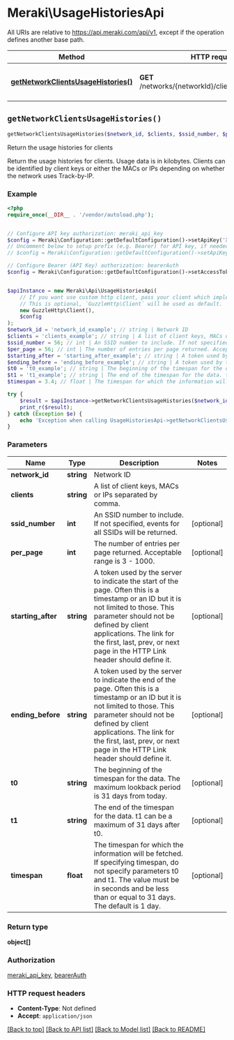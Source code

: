 # Meraki\UsageHistoriesApi

All URIs are relative to https://api.meraki.com/api/v1, except if the operation defines another base path.

| Method | HTTP request | Description |
| ------------- | ------------- | ------------- |
| [**getNetworkClientsUsageHistories()**](UsageHistoriesApi.md#getNetworkClientsUsageHistories) | **GET** /networks/{networkId}/clients/usageHistories | Return the usage histories for clients |


## `getNetworkClientsUsageHistories()`

```php
getNetworkClientsUsageHistories($network_id, $clients, $ssid_number, $per_page, $starting_after, $ending_before, $t0, $t1, $timespan): object[]
```

Return the usage histories for clients

Return the usage histories for clients. Usage data is in kilobytes. Clients can be identified by client keys or either the MACs or IPs depending on whether the network uses Track-by-IP.

### Example

```php
<?php
require_once(__DIR__ . '/vendor/autoload.php');


// Configure API key authorization: meraki_api_key
$config = Meraki\Configuration::getDefaultConfiguration()->setApiKey('X-Cisco-Meraki-API-Key', 'YOUR_API_KEY');
// Uncomment below to setup prefix (e.g. Bearer) for API key, if needed
// $config = Meraki\Configuration::getDefaultConfiguration()->setApiKeyPrefix('X-Cisco-Meraki-API-Key', 'Bearer');

// Configure Bearer (API Key) authorization: bearerAuth
$config = Meraki\Configuration::getDefaultConfiguration()->setAccessToken('YOUR_ACCESS_TOKEN');


$apiInstance = new Meraki\Api\UsageHistoriesApi(
    // If you want use custom http client, pass your client which implements `GuzzleHttp\ClientInterface`.
    // This is optional, `GuzzleHttp\Client` will be used as default.
    new GuzzleHttp\Client(),
    $config
);
$network_id = 'network_id_example'; // string | Network ID
$clients = 'clients_example'; // string | A list of client keys, MACs or IPs separated by comma.
$ssid_number = 56; // int | An SSID number to include. If not specified, events for all SSIDs will be returned.
$per_page = 56; // int | The number of entries per page returned. Acceptable range is 3 - 1000.
$starting_after = 'starting_after_example'; // string | A token used by the server to indicate the start of the page. Often this is a timestamp or an ID but it is not limited to those. This parameter should not be defined by client applications. The link for the first, last, prev, or next page in the HTTP Link header should define it.
$ending_before = 'ending_before_example'; // string | A token used by the server to indicate the end of the page. Often this is a timestamp or an ID but it is not limited to those. This parameter should not be defined by client applications. The link for the first, last, prev, or next page in the HTTP Link header should define it.
$t0 = 't0_example'; // string | The beginning of the timespan for the data. The maximum lookback period is 31 days from today.
$t1 = 't1_example'; // string | The end of the timespan for the data. t1 can be a maximum of 31 days after t0.
$timespan = 3.4; // float | The timespan for which the information will be fetched. If specifying timespan, do not specify parameters t0 and t1. The value must be in seconds and be less than or equal to 31 days. The default is 1 day.

try {
    $result = $apiInstance->getNetworkClientsUsageHistories($network_id, $clients, $ssid_number, $per_page, $starting_after, $ending_before, $t0, $t1, $timespan);
    print_r($result);
} catch (Exception $e) {
    echo 'Exception when calling UsageHistoriesApi->getNetworkClientsUsageHistories: ', $e->getMessage(), PHP_EOL;
}
```

### Parameters

| Name | Type | Description  | Notes |
| ------------- | ------------- | ------------- | ------------- |
| **network_id** | **string**| Network ID | |
| **clients** | **string**| A list of client keys, MACs or IPs separated by comma. | |
| **ssid_number** | **int**| An SSID number to include. If not specified, events for all SSIDs will be returned. | [optional] |
| **per_page** | **int**| The number of entries per page returned. Acceptable range is 3 - 1000. | [optional] |
| **starting_after** | **string**| A token used by the server to indicate the start of the page. Often this is a timestamp or an ID but it is not limited to those. This parameter should not be defined by client applications. The link for the first, last, prev, or next page in the HTTP Link header should define it. | [optional] |
| **ending_before** | **string**| A token used by the server to indicate the end of the page. Often this is a timestamp or an ID but it is not limited to those. This parameter should not be defined by client applications. The link for the first, last, prev, or next page in the HTTP Link header should define it. | [optional] |
| **t0** | **string**| The beginning of the timespan for the data. The maximum lookback period is 31 days from today. | [optional] |
| **t1** | **string**| The end of the timespan for the data. t1 can be a maximum of 31 days after t0. | [optional] |
| **timespan** | **float**| The timespan for which the information will be fetched. If specifying timespan, do not specify parameters t0 and t1. The value must be in seconds and be less than or equal to 31 days. The default is 1 day. | [optional] |

### Return type

**object[]**

### Authorization

[meraki_api_key](../../README.md#meraki_api_key), [bearerAuth](../../README.md#bearerAuth)

### HTTP request headers

- **Content-Type**: Not defined
- **Accept**: `application/json`

[[Back to top]](#) [[Back to API list]](../../README.md#endpoints)
[[Back to Model list]](../../README.md#models)
[[Back to README]](../../README.md)
